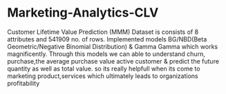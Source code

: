 # Marketing-Analytics-CLV
Customer Lifetime Value Prediction (MMM)
Dataset is consists of 8 attributes and 541909 no. of rows.
Implemented models BG/NBD(Beta Geometric/Negative Binomial Distribution) & Gamma Gamma which works magnificently.
Through this models we can able to  understand  churn, purchase,the average purchase value
active customer & predict the future quantity as well as total value.
so its really helpfull when its come to marketing product,services
which ultimately leads to organizations profitability
